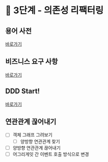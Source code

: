 # 🚀 3단계 - 의존성 리팩터링

## 용어 사전

[바로가기](../README.md)

## 비즈니스 요구 사항

[바로가기](step1.md)

## DDD Start!

[바로가기](step2.md)

## 연관관계 끊어내기

- [ ] 객체 그래프 그려보기  
  - [ ] 양방향 연관관계 찾기
- [ ] 양방향 연관관계 끊어내기
- [ ] 어그리게잇 간 이벤트 호출 방식으로 변경
